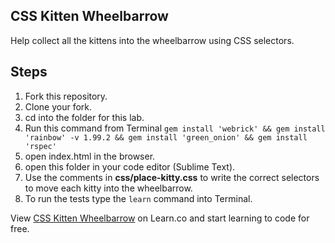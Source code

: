 ## CSS Kitten Wheelbarrow

Help collect all the kittens into the wheelbarrow using CSS selectors.

## Steps

1. Fork this repository.
2. Clone your fork.
3. cd into the folder for this lab.
4. Run this command from Terminal `gem install 'webrick' && gem install 'rainbow' -v 1.99.2 && gem install 'green_onion' && gem install 'rspec'`
5. open index.html in the browser.
6. open this folder in your code editor (Sublime Text).
7. Use the comments in **css/place-kitty.css** to write the correct selectors to move each kitty into the wheelbarrow.
8. To run the tests type the `learn` command into Terminal.

<p data-visibility='hidden'>View <a href='https://learn.co/lessons/css-kitten-wheelbarrow' title='CSS Kitten Wheelbarrow'>CSS Kitten Wheelbarrow</a> on Learn.co and start learning to code for free.</p>
